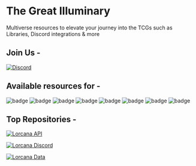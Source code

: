 # The Great Illuminary

Multiverse resources to elevate your journey into the TCGs such as Libraries, Discord integrations & more

## Join Us -

[![Discord](https://img.shields.io/badge/Discord-Lorcana_Manager-blue)](https://discord.gg/cd4hRF2PXm)

## Available resources for -

![badge](https://img.shields.io/badge/json-kotlin-green)
![badge](https://img.shields.io/badge/android-blue)
![badge](https://img.shields.io/badge/ios-white)
![badge](https://img.shields.io/badge/js-yellow)
![badge](https://img.shields.io/badge/jvm-red)
![badge](https://img.shields.io/badge/linux-blue)
![badge](https://img.shields.io/badge/windows-blueviolet)
![badge](https://img.shields.io/badge/mac-orange)

## Top Repositories -

[![Lorcana API](https://github-readme-stats.vercel.app/api/pin/?username=great-illuminary&repo=lorcana-api&border_color=7F3FBF&bg_color=0D1117&title_color=C9D1D9&text_color=8B949E&icon_color=7F3FBF)](https://github.com/great-illuminary/lorcana-api)

[![Lorcana Discord](https://github-readme-stats.vercel.app/api/pin/?username=great-illuminary&repo=lorcana-discord&border_color=7F3FBF&bg_color=0D1117&title_color=C9D1D9&text_color=8B949E&icon_color=7F3FBF)](https://github.com/great-illuminary/lorcana-discord)

[![Lorcana Data](https://github-readme-stats.vercel.app/api/pin/?username=great-illuminary&repo=lorcana-data&border_color=7F3FBF&bg_color=0D1117&title_color=C9D1D9&text_color=8B949E&icon_color=7F3FBF)](https://github.com/great-illuminary/lorcana-data)
